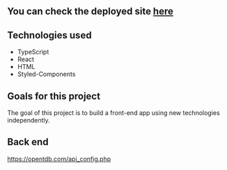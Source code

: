 ## You can check the deployed site [here](https://quiz-typescript.netlify.app/)

## Technologies used
- TypeScript
- React
- HTML
- Styled-Components

## Goals for this project
The goal of this project is to build a front-end app using new technologies independently.

## Back end
https://opentdb.com/api_config.php
